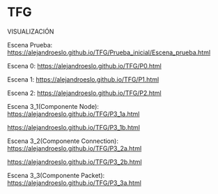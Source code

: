 # TFG

VISUALIZACIÓN

Escena Prueba:
https://alejandroeslo.github.io/TFG/Prueba_inicial/Escena_prueba.html

Escena 0:
https://alejandroeslo.github.io/TFG/P0.html

Escena 1:
https://alejandroeslo.github.io/TFG/P1.html

Escena 2:
https://alejandroeslo.github.io/TFG/P2.html

Escena 3_1(Componente Node):
https://alejandroeslo.github.io/TFG/P3_1a.html

https://alejandroeslo.github.io/TFG/P3_1b.html

Escena 3_2(Componente Connection):
https://alejandroeslo.github.io/TFG/P3_2a.html

https://alejandroeslo.github.io/TFG/P3_2b.html

Escena 3_3(Componente Packet):
https://alejandroeslo.github.io/TFG/P3_3a.html
